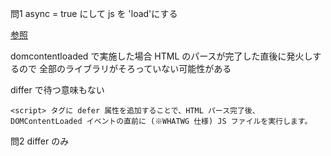 問1
async = true にして js を 'load'にする

[参照](https://qiita.com/phanect/items/82c85ea4b8f9c373d684)

domcontentloaded で実施した場合
HTML のパースが完了した直後に発火しするので
全部のライブラリがそろっていない可能性がある

differ で待つ意味もない
```
<script> タグに defer 属性を追加することで、HTML パース完了後、DOMContentLoaded イベントの直前に (※WHATWG 仕様) JS ファイルを実行します。
```

問2
differ のみ

